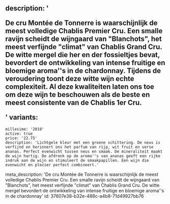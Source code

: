 description: '<p>De cru Montée de Tonnerre is waarschijnlijk de meest volledige&nbsp;Chablis Premier&nbsp;Cru.&nbsp;Een smalle ravijn scheidt de wijngaard van "Blanchots", het meest verfijnde "climat" van Chablis Grand Cru. De witte mergel die her en der fossieltjes bevat, bevordert de ontwikkeling van intense fruitige en bloemige aroma''s in de chardonnay. Tijdens de veroudering toont deze witte wijn echte complexiteit. Al deze kwaliteiten laten ons toe om deze wijn te beschouwen als de beste en meest consistente van de Chablis 1er Cru.</p>'
variants:
  -
    millesime: '2018'
    active: true
    price: '22.75'
    description: 'Lichtgele kleur met een groene schittering. De neus is verfijnd en herinnert ons het parfum van rijp, wit fruit en verse ananas. Perfect evenwicht tussen neus en smaak. De mineraliteit maakt de wijn hartig. De afdronk op de aroma''s van ananas geeft een rijke indruk aan de wijn en stimuleert de smaakpapillen. Een wijn die evenwicht en plezier perfect combineert.'
meta_description: 'De cru Montée de Tonnerre is waarschijnlijk de meest volledige Chablis Premier Cru. Een smalle ravijn scheidt de wijngaard van "Blanchots", het meest verfijnde "climat" van Chablis Grand Cru. De witte mergel bevordert de ontwikkeling van intense fruitige en bloemige aroma''s in de chardonnay'
id: 37607e38-b32e-488c-a4b8-71d49927bb76
